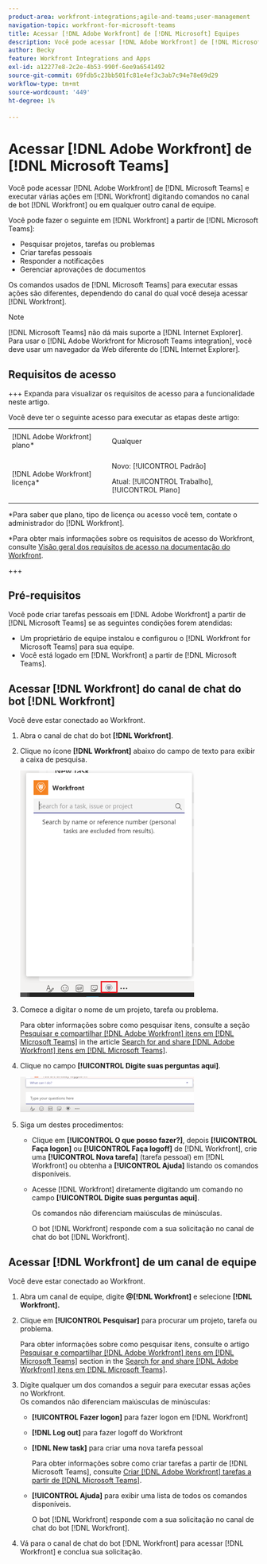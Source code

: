 ```yaml
---
product-area: workfront-integrations;agile-and-teams;user-management
navigation-topic: workfront-for-microsoft-teams
title: Acessar [!DNL Adobe Workfront] de [!DNL Microsoft] Equipes
description: Você pode acessar [!DNL Adobe Workfront] de [!DNL Microsoft Teams] e executar várias ações [!DNL Workfront] digitando comandos no canal de bot do Workfront ou em qualquer outro canal de equipe.
author: Becky
feature: Workfront Integrations and Apps
exl-id: a12277e8-2c2e-4b53-990f-6ee9a6541492
source-git-commit: 69fdb5c23bb501fc81e4ef3c3ab7c94e78e69d29
workflow-type: tm+mt
source-wordcount: '449'
ht-degree: 1%

---
```


# Acessar [!DNL Adobe Workfront] de [!DNL Microsoft Teams]

<!--Audited: 01/2024-->

<!--

>[!NOTE]
>
>As of July 1, 2025, Microsoft will remove support for the Classic Teams desktop app. As a result, the Workfront integration with Microsoft Teams will not be supported after the Classic Teams desktop app is no longer available.

-->

Você pode acessar [!DNL Adobe Workfront] de [!DNL Microsoft Teams] e executar várias ações em [!DNL Workfront] digitando comandos no canal de bot [!DNL Workfront] ou em qualquer outro canal de equipe.

Você pode fazer o seguinte em [!DNL Workfront] a partir de [!DNL Microsoft Teams]:

* Pesquisar projetos, tarefas ou problemas
* Criar tarefas pessoais
* Responder a notificações
* Gerenciar aprovações de documentos

Os comandos usados de [!DNL Microsoft Teams] para executar essas ações são diferentes, dependendo do canal do qual você deseja acessar [!DNL Workfront].

>[!NOTE]
>
>[!DNL Microsoft Teams] não dá mais suporte a [!DNL Internet Explorer]. Para usar o [!DNL Adobe Workfront for Microsoft Teams integration], você deve usar um navegador da Web diferente do [!DNL Internet Explorer].

## Requisitos de acesso

+++ Expanda para visualizar os requisitos de acesso para a funcionalidade neste artigo.

Você deve ter o seguinte acesso para executar as etapas deste artigo:

<table style="table-layout:auto"> 
 <col> 
 <col> 
 <tbody> 
  <tr> 
   <td role="rowheader">[!DNL Adobe Workfront] plano*</td> 
   <td> <p>Qualquer</p> </td> 
  </tr> 
  <tr> 
   <td role="rowheader">[!DNL Adobe Workfront] licença*</td> 
   <td> <p>Novo: [!UICONTROL Padrão]</p>
   <p>Atual: [!UICONTROL Trabalho], [!UICONTROL Plano]</p> </td> 
  </tr> 
 </tbody> 
</table>

*Para saber que plano, tipo de licença ou acesso você tem, contate o administrador do [!DNL Workfront].

*Para obter mais informações sobre os requisitos de acesso do Workfront, consulte [Visão geral dos requisitos de acesso na documentação do Workfront](/help/quicksilver/administration-and-setup/add-users/access-levels-and-object-permissions/access-level-requirements-in-documentation.md).

+++

## Pré-requisitos

Você pode criar tarefas pessoais em [!DNL Adobe Workfront] a partir de [!DNL Microsoft Teams] se as seguintes condições forem atendidas:

* Um proprietário de equipe instalou e configurou o [!DNL Workfront for Microsoft Teams] para sua equipe.
* Você está logado em [!DNL Workfront] a partir de [!DNL Microsoft Teams].

## Acessar [!DNL Workfront] do canal de chat do bot [!DNL Workfront]

Você deve estar conectado ao Workfront.

1. Abra o canal de chat do bot **[!DNL Workfront]**.
1. Clique no ícone **[!DNL Workfront]** abaixo do campo de texto para exibir a caixa de pesquisa.

   ![team_search_box_in_the_bot_channel.PNG](assets/teams-search-box-in-the-bot-channel-350x456.png)

1. Comece a digitar o nome de um projeto, tarefa ou problema.

   Para obter informações sobre como pesquisar itens, consulte a seção [Pesquisar e compartilhar [!DNL Adobe Workfront] itens em [!DNL Microsoft Teams]](../../workfront-integrations-and-apps/using-workfront-with-microsoft-teams/search-for-and-share-wf-items-in-ms-teams.md) in the article [Search for and share [!DNL Adobe Workfront] itens em [!DNL Microsoft Teams]](../../workfront-integrations-and-apps/using-workfront-with-microsoft-teams/search-for-and-share-wf-items-in-ms-teams.md).

1. Clique no campo **[!UICONTROL Digite suas perguntas aqui]**.

   ![ms_team_type_your_questions_here_and_what_can_I_do_fields.png](assets/ms-teams-type-your-questions-here-and-what-can-i-do-fields-350x71.png)

1. Siga um destes procedimentos:

   * Clique em **[!UICONTROL O que posso fazer?]**, depois **[!UICONTROL Faça logon]** ou **[!UICONTROL Faça logoff]** de [!DNL Workfront], crie uma **[!UICONTROL Nova tarefa]** (tarefa pessoal) em [!DNL Workfront] ou obtenha a **[!UICONTROL Ajuda]** listando os comandos disponíveis.

   * Acesse [!DNL Workfront] diretamente digitando um comando no campo **[!UICONTROL Digite suas perguntas aqui]**.

     Os comandos não diferenciam maiúsculas de minúsculas.

     O bot [!DNL Workfront] responde com a sua solicitação no canal de chat do bot [!DNL Workfront].

## Acessar [!DNL Workfront] de um canal de equipe

Você deve estar conectado ao Workfront.

1. Abra um canal de equipe, digite **@[!DNL Workfront]** e selecione **[!DNL Workfront].**

1. Clique em **[!UICONTROL Pesquisar]** para procurar um projeto, tarefa ou problema.

   Para obter informações sobre como pesquisar itens, consulte o artigo [Pesquisar e compartilhar [!DNL Adobe Workfront] itens em [!DNL Microsoft Teams]](../../workfront-integrations-and-apps/using-workfront-with-microsoft-teams/search-for-and-share-wf-items-in-ms-teams.md) section in the [Search for and share [!DNL Adobe Workfront] itens em [!DNL Microsoft Teams]](../../workfront-integrations-and-apps/using-workfront-with-microsoft-teams/search-for-and-share-wf-items-in-ms-teams.md).

1. Digite qualquer um dos comandos a seguir para executar essas ações no Workfront.\
   Os comandos não diferenciam maiúsculas de minúsculas:

   * **[!UICONTROL Fazer logon]** para fazer logon em [!DNL Workfront]
   * **[!DNL Log out]** para fazer logoff do Workfront
   * **[!DNL New task]** para criar uma nova tarefa pessoal

     Para obter informações sobre como criar tarefas a partir de [!DNL Microsoft Teams], consulte [Criar [!DNL Adobe Workfront] tarefas a partir de [!DNL Microsoft Teams]](../../workfront-integrations-and-apps/using-workfront-with-microsoft-teams/create-workfront-tasks-from-ms-teams.md).

   * **[!UICONTROL Ajuda]** para exibir uma lista de todos os comandos disponíveis.

     O bot [!DNL Workfront] responde com a sua solicitação no canal de chat do bot [!DNL Workfront].

1. Vá para o canal de chat do bot [!DNL Workfront] para acessar [!DNL Workfront] e conclua sua solicitação.
